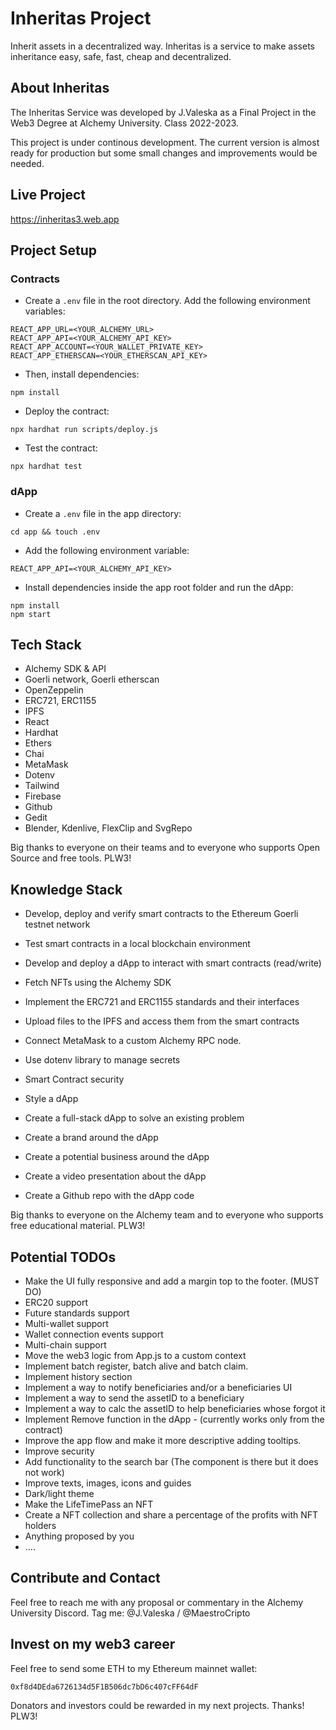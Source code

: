 # Inheritas Project

Inherit assets in a decentralized way. Inheritas is a service to make assets inheritance easy, safe, fast, cheap and decentralized.

## About Inheritas

The Inheritas Service was developed by J.Valeska as a Final Project in the Web3 Degree at Alchemy University. Class 2022-2023. 

This project is under continous development. The current version is almost ready for 
production but some small changes and improvements would be needed.

## Live Project

https://inheritas3.web.app

## Project Setup

### Contracts

- Create a `.env` file in the root directory. Add the following environment variables:

```
REACT_APP_URL=<YOUR_ALCHEMY_URL>
REACT_APP_API=<YOUR_ALCHEMY_API_KEY>
REACT_APP_ACCOUNT=<YOUR_WALLET_PRIVATE_KEY>
REACT_APP_ETHERSCAN=<YOUR_ETHERSCAN_API_KEY>
```

- Then, install dependencies:

```shell
npm install
```

- Deploy the contract:

```
npx hardhat run scripts/deploy.js
```

- Test the contract:

```shell
npx hardhat test
```

### dApp

- Create a `.env` file in the app directory:

```
cd app && touch .env
```

- Add the following environment variable:

```
REACT_APP_API=<YOUR_ALCHEMY_API_KEY>
```

- Install dependencies inside the app root folder and run the dApp:

```shell
npm install
npm start
```

## Tech Stack

- Alchemy SDK & API
- Goerli network, Goerli etherscan
- OpenZeppelin
- ERC721, ERC1155
- IPFS
- React
- Hardhat
- Ethers
- Chai
- MetaMask
- Dotenv
- Tailwind
- Firebase
- Github
- Gedit
- Blender, Kdenlive, FlexClip and SvgRepo

Big thanks to everyone on their teams and to everyone who supports Open Source and free tools. PLW3!

## Knowledge Stack

- Develop, deploy and verify smart contracts to the Ethereum Goerli testnet network
- Test smart contracts in a local blockchain environment
- Develop and deploy a dApp to interact with smart contracts (read/write)
- Fetch NFTs using the Alchemy SDK
- Implement the ERC721 and ERC1155 standards and their interfaces
- Upload files to the IPFS and access them from the smart contracts
- Connect MetaMask to a custom Alchemy RPC node.
- Use dotenv library to manage secrets
- Smart Contract security
- Style a dApp

- Create a full-stack dApp to solve an existing problem
- Create a brand around the dApp
- Create a potential business around the dApp
- Create a video presentation about the dApp
- Create a Github repo with the dApp code

Big thanks to everyone on the Alchemy team and to everyone who supports free educational material. PLW3!

## Potential TODOs

- Make the UI fully responsive and add a margin top to the footer. (MUST DO)
- ERC20 support
- Future standards support
- Multi-wallet support
- Wallet connection events support
- Multi-chain support
- Move the web3 logic from App.js to a custom context
- Implement batch register, batch alive and batch claim.
- Implement history section
- Implement a way to notify beneficiaries and/or a beneficiaries UI
- Implement a way to send the assetID to a beneficiary
- Implement a way to calc the assetID to help beneficiaries whose forgot it
- Implement Remove function in the dApp - (currently works only from the contract)
- Improve the app flow and make it more descriptive adding tooltips.
- Improve security
- Add functionality to the search bar (The component is there but it does not work) 
- Improve texts, images, icons and guides
- Dark/light theme
- Make the LifeTimePass an NFT
- Create a NFT collection and share a percentage of the profits with NFT holders
- Anything proposed by you
- ....


## Contribute and Contact

Feel free to reach me with any proposal or commentary in the Alchemy University Discord. Tag me:  @J.Valeska / @MaestroCripto

## Invest on my web3 career

Feel free to send some ETH to my Ethereum mainnet wallet: 
```
0xf8d4DEda6726134d5F1B506dc7bD6c407cFF64dF
```
Donators and investors could be rewarded in my next projects. Thanks! PLW3!

